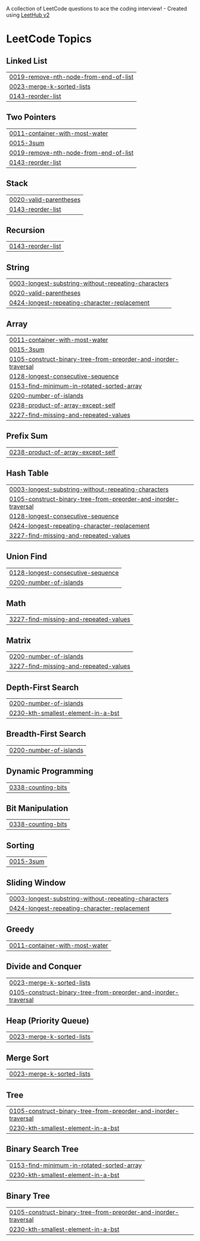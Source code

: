 A collection of LeetCode questions to ace the coding interview! - Created using [LeetHub v2](https://github.com/arunbhardwaj/LeetHub-2.0)
<!---LeetCode Topics Start-->
# LeetCode Topics
## Linked List
|  |
| ------- |
| [0019-remove-nth-node-from-end-of-list](https://github.com/brucewayneoptimusprime/LeetCode-/tree/master/0019-remove-nth-node-from-end-of-list) |
| [0023-merge-k-sorted-lists](https://github.com/brucewayneoptimusprime/LeetCode-/tree/master/0023-merge-k-sorted-lists) |
| [0143-reorder-list](https://github.com/brucewayneoptimusprime/LeetCode-/tree/master/0143-reorder-list) |
## Two Pointers
|  |
| ------- |
| [0011-container-with-most-water](https://github.com/brucewayneoptimusprime/LeetCode-/tree/master/0011-container-with-most-water) |
| [0015-3sum](https://github.com/brucewayneoptimusprime/LeetCode-/tree/master/0015-3sum) |
| [0019-remove-nth-node-from-end-of-list](https://github.com/brucewayneoptimusprime/LeetCode-/tree/master/0019-remove-nth-node-from-end-of-list) |
| [0143-reorder-list](https://github.com/brucewayneoptimusprime/LeetCode-/tree/master/0143-reorder-list) |
## Stack
|  |
| ------- |
| [0020-valid-parentheses](https://github.com/brucewayneoptimusprime/LeetCode-/tree/master/0020-valid-parentheses) |
| [0143-reorder-list](https://github.com/brucewayneoptimusprime/LeetCode-/tree/master/0143-reorder-list) |
## Recursion
|  |
| ------- |
| [0143-reorder-list](https://github.com/brucewayneoptimusprime/LeetCode-/tree/master/0143-reorder-list) |
## String
|  |
| ------- |
| [0003-longest-substring-without-repeating-characters](https://github.com/brucewayneoptimusprime/LeetCode-/tree/master/0003-longest-substring-without-repeating-characters) |
| [0020-valid-parentheses](https://github.com/brucewayneoptimusprime/LeetCode-/tree/master/0020-valid-parentheses) |
| [0424-longest-repeating-character-replacement](https://github.com/brucewayneoptimusprime/LeetCode-/tree/master/0424-longest-repeating-character-replacement) |
## Array
|  |
| ------- |
| [0011-container-with-most-water](https://github.com/brucewayneoptimusprime/LeetCode-/tree/master/0011-container-with-most-water) |
| [0015-3sum](https://github.com/brucewayneoptimusprime/LeetCode-/tree/master/0015-3sum) |
| [0105-construct-binary-tree-from-preorder-and-inorder-traversal](https://github.com/brucewayneoptimusprime/LeetCode-/tree/master/0105-construct-binary-tree-from-preorder-and-inorder-traversal) |
| [0128-longest-consecutive-sequence](https://github.com/brucewayneoptimusprime/LeetCode-/tree/master/0128-longest-consecutive-sequence) |
| [0153-find-minimum-in-rotated-sorted-array](https://github.com/brucewayneoptimusprime/LeetCode-/tree/master/0153-find-minimum-in-rotated-sorted-array) |
| [0200-number-of-islands](https://github.com/brucewayneoptimusprime/LeetCode-/tree/master/0200-number-of-islands) |
| [0238-product-of-array-except-self](https://github.com/brucewayneoptimusprime/LeetCode-/tree/master/0238-product-of-array-except-self) |
| [3227-find-missing-and-repeated-values](https://github.com/brucewayneoptimusprime/LeetCode-/tree/master/3227-find-missing-and-repeated-values) |
## Prefix Sum
|  |
| ------- |
| [0238-product-of-array-except-self](https://github.com/brucewayneoptimusprime/LeetCode-/tree/master/0238-product-of-array-except-self) |
## Hash Table
|  |
| ------- |
| [0003-longest-substring-without-repeating-characters](https://github.com/brucewayneoptimusprime/LeetCode-/tree/master/0003-longest-substring-without-repeating-characters) |
| [0105-construct-binary-tree-from-preorder-and-inorder-traversal](https://github.com/brucewayneoptimusprime/LeetCode-/tree/master/0105-construct-binary-tree-from-preorder-and-inorder-traversal) |
| [0128-longest-consecutive-sequence](https://github.com/brucewayneoptimusprime/LeetCode-/tree/master/0128-longest-consecutive-sequence) |
| [0424-longest-repeating-character-replacement](https://github.com/brucewayneoptimusprime/LeetCode-/tree/master/0424-longest-repeating-character-replacement) |
| [3227-find-missing-and-repeated-values](https://github.com/brucewayneoptimusprime/LeetCode-/tree/master/3227-find-missing-and-repeated-values) |
## Union Find
|  |
| ------- |
| [0128-longest-consecutive-sequence](https://github.com/brucewayneoptimusprime/LeetCode-/tree/master/0128-longest-consecutive-sequence) |
| [0200-number-of-islands](https://github.com/brucewayneoptimusprime/LeetCode-/tree/master/0200-number-of-islands) |
## Math
|  |
| ------- |
| [3227-find-missing-and-repeated-values](https://github.com/brucewayneoptimusprime/LeetCode-/tree/master/3227-find-missing-and-repeated-values) |
## Matrix
|  |
| ------- |
| [0200-number-of-islands](https://github.com/brucewayneoptimusprime/LeetCode-/tree/master/0200-number-of-islands) |
| [3227-find-missing-and-repeated-values](https://github.com/brucewayneoptimusprime/LeetCode-/tree/master/3227-find-missing-and-repeated-values) |
## Depth-First Search
|  |
| ------- |
| [0200-number-of-islands](https://github.com/brucewayneoptimusprime/LeetCode-/tree/master/0200-number-of-islands) |
| [0230-kth-smallest-element-in-a-bst](https://github.com/brucewayneoptimusprime/LeetCode-/tree/master/0230-kth-smallest-element-in-a-bst) |
## Breadth-First Search
|  |
| ------- |
| [0200-number-of-islands](https://github.com/brucewayneoptimusprime/LeetCode-/tree/master/0200-number-of-islands) |
## Dynamic Programming
|  |
| ------- |
| [0338-counting-bits](https://github.com/brucewayneoptimusprime/LeetCode-/tree/master/0338-counting-bits) |
## Bit Manipulation
|  |
| ------- |
| [0338-counting-bits](https://github.com/brucewayneoptimusprime/LeetCode-/tree/master/0338-counting-bits) |
## Sorting
|  |
| ------- |
| [0015-3sum](https://github.com/brucewayneoptimusprime/LeetCode-/tree/master/0015-3sum) |
## Sliding Window
|  |
| ------- |
| [0003-longest-substring-without-repeating-characters](https://github.com/brucewayneoptimusprime/LeetCode-/tree/master/0003-longest-substring-without-repeating-characters) |
| [0424-longest-repeating-character-replacement](https://github.com/brucewayneoptimusprime/LeetCode-/tree/master/0424-longest-repeating-character-replacement) |
## Greedy
|  |
| ------- |
| [0011-container-with-most-water](https://github.com/brucewayneoptimusprime/LeetCode-/tree/master/0011-container-with-most-water) |
## Divide and Conquer
|  |
| ------- |
| [0023-merge-k-sorted-lists](https://github.com/brucewayneoptimusprime/LeetCode-/tree/master/0023-merge-k-sorted-lists) |
| [0105-construct-binary-tree-from-preorder-and-inorder-traversal](https://github.com/brucewayneoptimusprime/LeetCode-/tree/master/0105-construct-binary-tree-from-preorder-and-inorder-traversal) |
## Heap (Priority Queue)
|  |
| ------- |
| [0023-merge-k-sorted-lists](https://github.com/brucewayneoptimusprime/LeetCode-/tree/master/0023-merge-k-sorted-lists) |
## Merge Sort
|  |
| ------- |
| [0023-merge-k-sorted-lists](https://github.com/brucewayneoptimusprime/LeetCode-/tree/master/0023-merge-k-sorted-lists) |
## Tree
|  |
| ------- |
| [0105-construct-binary-tree-from-preorder-and-inorder-traversal](https://github.com/brucewayneoptimusprime/LeetCode-/tree/master/0105-construct-binary-tree-from-preorder-and-inorder-traversal) |
| [0230-kth-smallest-element-in-a-bst](https://github.com/brucewayneoptimusprime/LeetCode-/tree/master/0230-kth-smallest-element-in-a-bst) |
## Binary Search Tree
|  |
| ------- |
| [0153-find-minimum-in-rotated-sorted-array](https://github.com/brucewayneoptimusprime/LeetCode-/tree/master/0153-find-minimum-in-rotated-sorted-array) |
| [0230-kth-smallest-element-in-a-bst](https://github.com/brucewayneoptimusprime/LeetCode-/tree/master/0230-kth-smallest-element-in-a-bst) |
## Binary Tree
|  |
| ------- |
| [0105-construct-binary-tree-from-preorder-and-inorder-traversal](https://github.com/brucewayneoptimusprime/LeetCode-/tree/master/0105-construct-binary-tree-from-preorder-and-inorder-traversal) |
| [0230-kth-smallest-element-in-a-bst](https://github.com/brucewayneoptimusprime/LeetCode-/tree/master/0230-kth-smallest-element-in-a-bst) |
<!---LeetCode Topics End-->